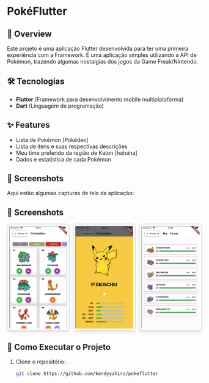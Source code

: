 # PokéFlutter  

## 📱 Overview  
Este projeto é uma aplicação Flutter desenvolvida para ter uma primeira experiência com a Framework. É uma aplicação simples utilizando a API de Pokémon, trazendo algumas nostalgias dos jogos da Game Freak/Nintendo.   

## 🛠️ Tecnologias  
- **Flutter** (Framework para desenvolvimento mobile multiplataforma)  
- **Dart** (Linguagem de programação)   

## ✨ Features  
- Lista de Pokémon [Pokédex]
- Lista de itens e suas respectivas descrições 
- Meu time preferido da região de Katon [hahaha]  
- Dados e estatística de cada Pokémon 

## 🎨 Screenshots  
Aqui estão algumas capturas de tela da aplicação:  

<html lang="en">
<head>
  <meta charset="UTF-8">
  <meta name="viewport" content="width=device-width, initial-scale=1.0">
  <title>Documentação do Projeto</title>
  <style>
    .image-container {
      display: flex;
      justify-content: space-between;
      gap: 10px;
    }
    .screenshot {
      width: 30%;
      border: 1px solid #ccc;
      border-radius: 8px;
      padding: 5px;
      box-shadow: 0 4px 6px rgba(0, 0, 0, 0.1);
    }
  </style>
</head>
<body>
  <h2>🎨 Screenshots</h2>
  <div class="image-container">
    <img src="assets/screenshots/example1.png" alt="Tela Inicial" class="screenshot" />
    <img src="assets/screenshots/example2.png" alt="Tela de Login" class="screenshot" />
    <img src="assets/screenshots/example3.png" alt="Tela de Configurações" class="screenshot" />
  </div>
</body>
</html>

## 🚀 Como Executar o Projeto  
1. Clone o repositório:  
   ```bash  
   git clone https://github.com/kendyyahiro/pokeflutter  
